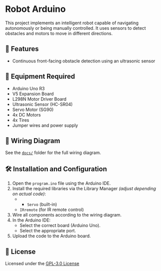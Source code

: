 # Robot Arduino

This project implements an intelligent robot capable of navigating autonomously or being manually controlled. It uses sensors to detect obstacles and motors to move in different directions.

## 🚀 Features
- Continuous front-facing obstacle detection using an ultrasonic sensor

## 🧰 Equipment Required
- Arduino Uno R3
- V5 Expansion Board
- L298N Motor Driver Board
- Ultrasonic Sensor (HC-SR04)
- Servo Motor (SG90)
- 4x DC Motors
- 4x Tires
- Jumper wires and power supply

## 🔌 Wiring Diagram
See the [`docs/`](docs/) folder for the full wiring diagram.

## 🛠️ Installation and Configuration
1. Open the `program.ino` file using the Arduino IDE.
2. Install the required libraries via the Library Manager *(adjust depending on actual code)*:
   - - `Servo` (built-in)
   - `IRremote` (for IR remote control)
3. Wire all components according to the wiring diagram.
4. In the Arduino IDE:
   - Select the correct board (Arduino Uno).
   - Select the appropriate port.
5. Upload the code to the Arduino board.

## 📄 License
Licensed under the [GPL-3.0 License](https://github.com/arthur10o/Robot-Arduino/blob/main/LICENSE)
